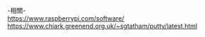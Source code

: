 -相關-  
https://www.raspberrypi.com/software/  
https://www.chiark.greenend.org.uk/~sgtatham/putty/latest.html  

 
  
